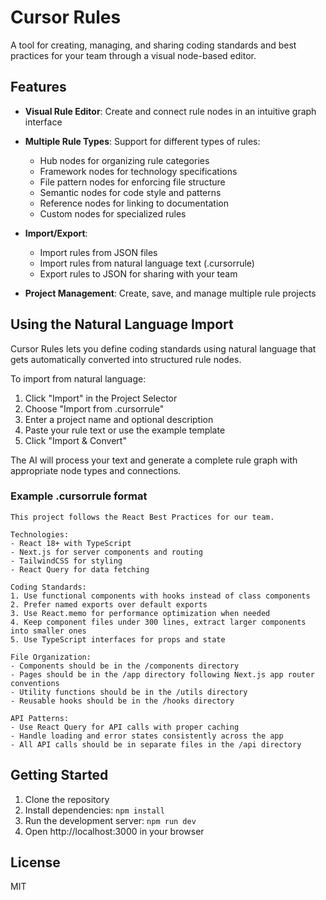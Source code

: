 # Cursor Rules

A tool for creating, managing, and sharing coding standards and best practices for your team through a visual node-based editor.

## Features

- **Visual Rule Editor**: Create and connect rule nodes in an intuitive graph interface
- **Multiple Rule Types**: Support for different types of rules:

  - Hub nodes for organizing rule categories
  - Framework nodes for technology specifications
  - File pattern nodes for enforcing file structure
  - Semantic nodes for code style and patterns
  - Reference nodes for linking to documentation
  - Custom nodes for specialized rules

- **Import/Export**:

  - Import rules from JSON files
  - Import rules from natural language text (.cursorrule)
  - Export rules to JSON for sharing with your team

- **Project Management**: Create, save, and manage multiple rule projects

## Using the Natural Language Import

Cursor Rules lets you define coding standards using natural language that gets automatically converted into structured rule nodes.

To import from natural language:

1. Click "Import" in the Project Selector
2. Choose "Import from .cursorrule"
3. Enter a project name and optional description
4. Paste your rule text or use the example template
5. Click "Import & Convert"

The AI will process your text and generate a complete rule graph with appropriate node types and connections.

### Example .cursorrule format

```
This project follows the React Best Practices for our team.

Technologies:
- React 18+ with TypeScript
- Next.js for server components and routing
- TailwindCSS for styling
- React Query for data fetching

Coding Standards:
1. Use functional components with hooks instead of class components
2. Prefer named exports over default exports
3. Use React.memo for performance optimization when needed
4. Keep component files under 300 lines, extract larger components into smaller ones
5. Use TypeScript interfaces for props and state

File Organization:
- Components should be in the /components directory
- Pages should be in the /app directory following Next.js app router conventions
- Utility functions should be in the /utils directory
- Reusable hooks should be in the /hooks directory

API Patterns:
- Use React Query for API calls with proper caching
- Handle loading and error states consistently across the app
- All API calls should be in separate files in the /api directory
```

## Getting Started

1. Clone the repository
2. Install dependencies: `npm install`
3. Run the development server: `npm run dev`
4. Open http://localhost:3000 in your browser

## License

MIT
